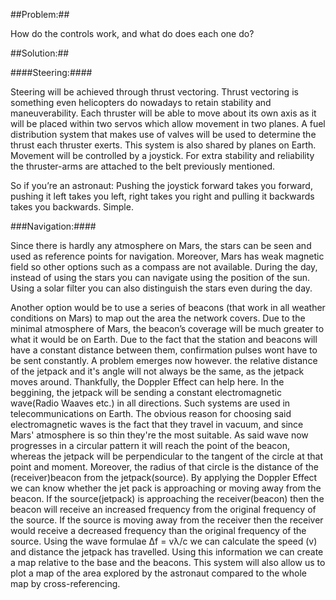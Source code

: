 ##Problem:##

How do the controls work, and what do does each one do?

##Solution:##

####Steering:####

Steering will be achieved through thrust vectoring. Thrust vectoring is
something even helicopters do nowadays to retain stability and
maneuverability. Each thruster will be able to move about its own axis
as it will be placed within two servos which allow movement in two
planes. A fuel distribution system that makes use of valves will be used
to determine the thrust each thruster exerts. This system is also shared
by planes on Earth. Movement will be controlled by a joystick. For extra
stability and reliability the thruster-arms are attached to the belt
previously mentioned.

So if you’re an astronaut: Pushing the joystick forward takes you
forward, pushing it left takes you left, right takes you right and
pulling it backwards takes you backwards. Simple.

###Navigation:####

Since there is hardly any atmosphere on Mars, the stars can be seen and
used as reference points for navigation. Moreover, Mars has weak
magnetic field so other options such as a compass are not available.
During the day, instead of using the stars you can navigate using the
position of the sun. Using a solar filter you can also distinguish the
stars even during the day.

Another option would be to use a series of beacons (that work in all
weather conditions on Mars) to map out the area the network covers. Due
to the minimal atmosphere of Mars, the beacon’s coverage will be much
greater to what it would be on Earth.
Due to the fact that the station and beacons will have a constant distance between them, confirmation pulses wont have to be sent constantly.
A problem emerges now however. the relative distance of the jetpack and it's angle will not always be the same, as the jetpack moves around. Thankfully, the Doppler Effect can help here. In the beggining, the jetpack will be sending a constant electromagnetic wave(Radio Waaves etc.) in all directions. Such systems are used in telecommunications on Earth. The obvious reason for choosing said electromagnetic waves is the fact that they travel in vacuum, and since Mars' atmosphere is so thin they're the most suitable. As said wave now progresses in a circular pattern it will reach the point of the beacon, whereas the jetpack will be perpendicular to the tangent of the circle at that point and moment. Moreover, the radius of that circle is the distance of the (receiver)beacon from the jetpack(source). By applying the Doppler Effect we can know whether the jet pack is approaching or moving away from the beacon. If the source(jetpack) is approaching the receiver(beacon) then the beacon will receive an increased frequency from the original frequency of the source. If the source is moving away from the receiver then the receiver would receive a decreased frequency than the original frequency of the source. Using the wave formulae Δf = vλ/c we can calculate the speed (v) and distance the jetpack has travelled. Using this information we can create a map relative to the base and the beacons. This system will also allow us to plot a map of the area explored by the astronaut compared to the whole map by cross-referencing.
